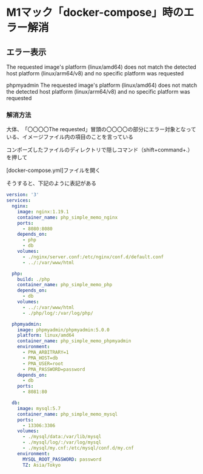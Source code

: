 # M1マック「docker-compose」時のエラー解消

## エラー表示
The requested image's platform (linux/amd64) does not match the detected host platform (linux/arm64/v8) and no specific platform was requested   

phpmyadmin The requested image's platform (linux/amd64) does not match the detected host platform (linux/arm64/v8) and no specific platform was requested

### 解消方法

大体、　「〇〇〇〇The requested」冒頭の〇〇〇〇の部分にエラー対象となっている、イメージファイル内の項目のことを言っている

コンポーズしたファイルのディレクトリで隠しコマンド（shift+command+.）を押して

[docker-compose.yml]ファイルを開く

そうすると、下記のように表記がある
```yml
version: '3'
services:
  nginx:
    image: nginx:1.19.1
    container_name: php_simple_memo_nginx
    ports:
      - 8080:8080
    depends_on:
      - php
      - db
    volumes:
      - ./nginx/server.conf:/etc/nginx/conf.d/default.conf
      - ../:/var/www/html

  php:
    build: ./php
    container_name: php_simple_memo_php
    depends_on:
      - db
    volumes:
      - ../:/var/www/html
      - ./php/log/:/var/log/php/

  phpmyadmin:
    image: phpmyadmin/phpmyadmin:5.0.0
    platform: linux/amd64
    container_name: php_simple_memo_phpmyadmin
    environment:
      - PMA_ARBITRARY=1
      - PMA_HOST=db
      - PMA_USER=root
      - PMA_PASSWORD=password
    depends_on:
      - db
    ports:
      - 8081:80

  db:
    image: mysql:5.7
    container_name: php_simple_memo_mysql
    ports:
      - 13306:3306
    volumes:
      - ./mysql/data:/var/lib/mysql
      - ./mysql/log/:/var/log/mysql
      - ./mysql/my.cnf:/etc/mysql/conf.d/my.cnf
    environment:
      MYSQL_ROOT_PASSWORD: password
      TZ: Asia/Tokyo

```
